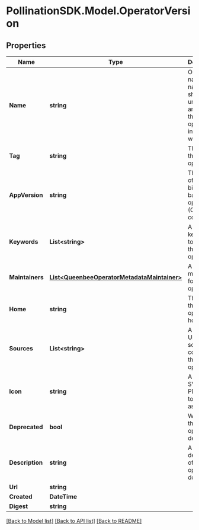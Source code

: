 
# PollinationSDK.Model.OperatorVersion

## Properties

Name | Type | Description | Notes
------------ | ------------- | ------------- | -------------
**Name** | **string** | Operator name. This name should be unique among all the operators in your workflow. | 
**Tag** | **string** | The tag of the operator | 
**AppVersion** | **string** | The version of the app binary backing the operator (CLI tool or container) | [optional] 
**Keywords** | **List&lt;string&gt;** | A list of keywords to search the operator by | [optional] 
**Maintainers** | [**List&lt;QueenbeeOperatorMetadataMaintainer&gt;**](QueenbeeOperatorMetadataMaintainer.md) | A list of maintainers for the operator | [optional] 
**Home** | **string** | The URL of this operator home page | [optional] 
**Sources** | **List&lt;string&gt;** | A list of URLs to source code for this operator | [optional] 
**Icon** | **string** | A URL to an SVG or PNG image to be used as an icon | [optional] 
**Deprecated** | **bool** | Whether this operator is deprecated | [optional] 
**Description** | **string** | A description of what this operator does | [optional] 
**Url** | **string** |  | 
**Created** | **DateTime** |  | 
**Digest** | **string** |  | 

[[Back to Model list]](../README.md#documentation-for-models)
[[Back to API list]](../README.md#documentation-for-api-endpoints)
[[Back to README]](../README.md)

